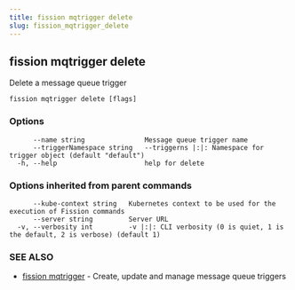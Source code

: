 ```yaml
---
title: fission mqtrigger delete
slug: fission_mqtrigger_delete
---
```

## fission mqtrigger delete

Delete a message queue trigger

```
fission mqtrigger delete [flags]
```

### Options

```
      --name string               Message queue trigger name
      --triggerNamespace string   --triggerns |:|: Namespace for trigger object (default "default")
  -h, --help                      help for delete
```

### Options inherited from parent commands

```
      --kube-context string   Kubernetes context to be used for the execution of Fission commands
      --server string         Server URL
  -v, --verbosity int         -v |:|: CLI verbosity (0 is quiet, 1 is the default, 2 is verbose) (default 1)
```

### SEE ALSO

* [fission mqtrigger](/docs/reference/fission-cli/fission_mqtrigger/)	 - Create, update and manage message queue triggers

